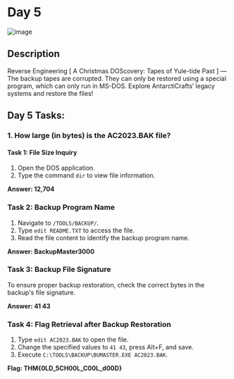 # Day 5
![image](https://github.com/W4W1R3/Advent-Of-Cyber-2023-Walkthroughs/assets/57982315/8bdb8a7c-f3dd-4c66-9686-597f9b727428)

## Description

Reverse Engineering [ A Christmas DOScovery: Tapes of Yule-tide Past ] — The backup tapes are corrupted. 
They can only be restored using a special program, which can only run in MS-DOS. Explore AntarctiCrafts’ legacy systems and restore the files!

## Day 5 Tasks:

### 1. How large (in bytes) is the AC2023.BAK file?

#### Task 1: File Size Inquiry

1. Open the DOS application.
2. Type the command `dir` to view file information.
   
**Answer: 12,704**

### Task 2: Backup Program Name

1. Navigate to `/TOOLS/BACKUP/`.
2. Type `edit README.TXT` to access the file.
3. Read the file content to identify the backup program name.

**Answer: BackupMaster3000**

### Task 3: Backup File Signature

To ensure proper backup restoration, check the correct bytes in the backup's file signature.

**Answer: 41 43**

### Task 4: Flag Retrieval after Backup Restoration

1. Type `edit AC2023.BAK` to open the file.
2. Change the specified values to `41 43`, press Alt+F, and save.
3. Execute `C:\TOOLS\BACKUP\BUMASTER.EXE AC2023.BAK`.

**Flag: THM{0LD_5CH00L_C00L_d00D}**
